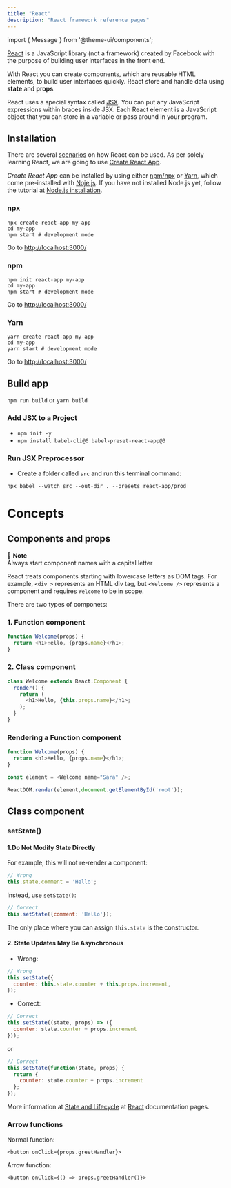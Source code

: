 ```yaml
---
title: "React"
description: "React framework reference pages"
---
```

import { Message } from '@theme-ui/components';

[React](https://reactjs.org/) is a JavaScript library (not a framework) created by Facebook with the purpose of building user interfaces in the front end.

With React you can create components, which are reusable HTML elements, to build user interfaces quickly. React store and handle data using **state** and **props**.

React uses a special syntax called [JSX](https://reactjs.org/docs/introducing-jsx.html). You can put any JavaScript expressions within braces inside JSX. Each React element is a JavaScript object that you can store in a variable or pass around in your program.

## Installation

There are several [scenarios](https://reactjs.org/docs/create-a-new-react-app.html#recommended-toolchains) on how React can be used. As per solely learning React, we are going to use [Create React App](https://reactjs.org/docs/create-a-new-react-app.html#create-react-app).

*Create React App* can be installed by using either [npm/npx](https://www.npmjs.com/) or [Yarn](https://yarnpkg.com/lang/en/), which come pre-installed with [Noje.js](https://nodejs.org/en/). If you have not installed Node.js yet, follow the tutorial at [Node.js installation](/nodejs).

### npx
```
npx create-react-app my-app
cd my-app
npm start # development mode
```
Go to [http://localhost:3000/](http://localhost:3000/)

### npm
```
npm init react-app my-app
cd my-app
npm start # development mode
```
Go to [http://localhost:3000/](http://localhost:3000/)

### Yarn
```
yarn create react-app my-app
cd my-app
yarn start # development mode
```
Go to [http://localhost:3000/](http://localhost:3000/)


## Build app
`npm run build` or `yarn build`

### Add JSX to a Project
- `npm init -y`
- `npm install babel-cli@6 babel-preset-react-app@3`

### Run JSX Preprocessor
- Create a folder called `src` and run this terminal command:

`npx babel --watch src --out-dir . --presets react-app/prod`


# Concepts

## Components and props

<Message variant='important'>
  🔔️ <b>Note</b> <br/>
  Always start component names with a capital letter
</Message>

React treats components starting with lowercase letters as DOM tags. For example, `<div >` represents an HTML div tag, but `<Welcome />` represents a component and requires `Welcome` to be in scope.

There are two types of componets:

### 1. Function component
```js
function Welcome(props) {
  return <h1>Hello, {props.name}</h1>;
}
```

### 2. Class component
```js
class Welcome extends React.Component {
  render() {
    return (
      <h1>Hello, {this.props.name}</h1>;
    );
  }
}
```

#### 

### Rendering a Function component
```js
function Welcome(props) {
  return <h1>Hello, {props.name}</h1>;
}

const element = <Welcome name="Sara" />;

ReactDOM.render(element,document.getElementById('root'));
```


## Class component

### setState()

#### 1.Do Not Modify State Directly

For example, this will not re-render a component:
```js
// Wrong
this.state.comment = 'Hello';
```
Instead, use `setState()`:
```js
// Correct
this.setState({comment: 'Hello'});
```
The only place where you can assign `this.state` is the constructor.

#### 2. State Updates May Be Asynchronous

- Wrong:
```js
// Wrong
this.setState({
  counter: this.state.counter + this.props.increment,
});
```
- Correct:
```js
// Correct
this.setState((state, props) => ({
  counter: state.counter + props.increment
}));
```
or
```js
// Correct
this.setState(function(state, props) {
  return {
    counter: state.counter + props.increment
  };
});
```
More information at [State and Lifecycle](https://reactjs.org/docs/state-and-lifecycle.html) at [React](https://reactjs.org) documentation pages.


### Arrow functions

Normal function:

`<button onClick={props.greetHandler}>`

Arrow function:

`<button onClick={() => props.greetHandler()}>`

